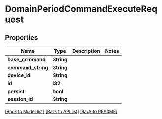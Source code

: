 # DomainPeriodCommandExecuteRequest

## Properties

Name | Type | Description | Notes
------------ | ------------- | ------------- | -------------
**base_command** | **String** |  |
**command_string** | **String** |  |
**device_id** | **String** |  |
**id** | **i32** |  |
**persist** | **bool** |  |
**session_id** | **String** |  |

[[Back to Model list]](./README.md#documentation-for-models) [[Back to API list]](./README.md#documentation-for-api-endpoints) [[Back to README]](../README.md)
